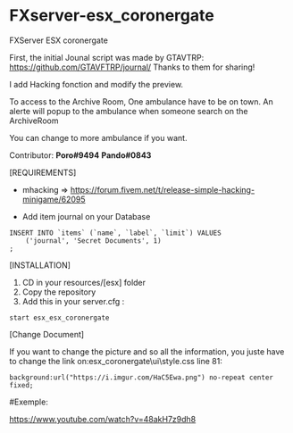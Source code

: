 # FXserver-esx_coronergate
FXServer ESX coronergate

First, the initial Jounal script was made by GTAVTRP: https://github.com/GTAVFTRP/journal/ 
Thanks to them for sharing!

I add Hacking fonction and modify the preview.

To access to the Archive Room, One ambulance have to be on town.
An alerte will popup to the ambulance when someone search on the ArchiveRoom

You can change to more ambulance if you want.

Contributor: **Poro#9494** **Pando#0843**

[REQUIREMENTS]

* mhacking => https://forum.fivem.net/t/release-simple-hacking-minigame/62095

* Add item journal on your Database
```
INSERT INTO `items` (`name`, `label`, `limit`) VALUES  
    ('journal', 'Secret Documents', 1)
;
```

[INSTALLATION]

1) CD in your resources/[esx] folder
2) Copy the repository
4) Add this in your server.cfg :

```
start esx_esx_coronergate
```

[Change Document]

If you want to change the picture and so all the information, you juste have to change the link on:esx_coronergate\ui\style.css line 81:

```
background:url("https://i.imgur.com/HaC5Ewa.png") no-repeat center fixed;
```

#Exemple:

https://www.youtube.com/watch?v=48akH7z9dh8
